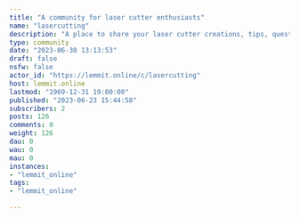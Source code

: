 ```yaml
---
title: "A community for laser cutter enthusiasts" 
name: "lasercutting"
description: "A place to share your laser cutter creations, tips, questions and other laser cutter related information."
type: community
date: "2023-06-30 13:13:53"
draft: false
nsfw: false
actor_id: "https://lemmit.online/c/lasercutting"
host: lemmit.online
lastmod: "1969-12-31 19:00:00"
published: "2023-06-23 15:44:58"
subscribers: 2
posts: 126
comments: 0
weight: 126
dau: 0
wau: 0
mau: 0
instances:
- "lemmit_online"
tags: 
- "lemmit_online"

---
```

